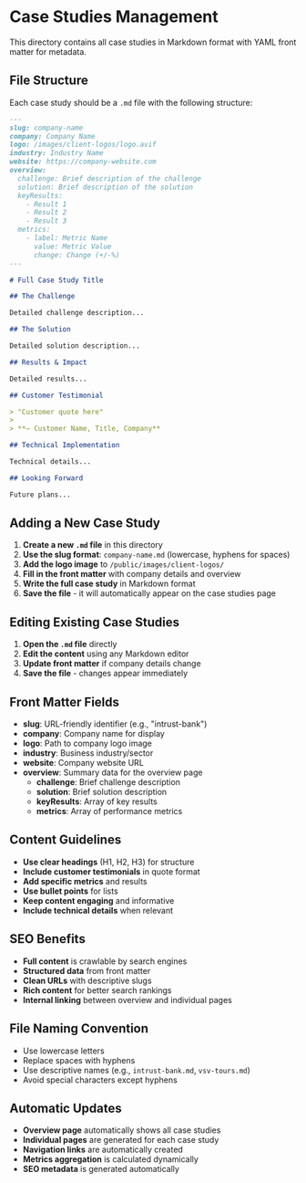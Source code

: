 # Case Studies Management

This directory contains all case studies in Markdown format with YAML front matter for metadata.

## File Structure

Each case study should be a `.md` file with the following structure:

```markdown
---
slug: company-name
company: Company Name
logo: /images/client-logos/logo.avif
industry: Industry Name
website: https://company-website.com
overview:
  challenge: Brief description of the challenge
  solution: Brief description of the solution
  keyResults:
    - Result 1
    - Result 2
    - Result 3
  metrics:
    - label: Metric Name
      value: Metric Value
      change: Change (+/-%)
---

# Full Case Study Title

## The Challenge

Detailed challenge description...

## The Solution

Detailed solution description...

## Results & Impact

Detailed results...

## Customer Testimonial

> "Customer quote here"
> 
> **— Customer Name, Title, Company**

## Technical Implementation

Technical details...

## Looking Forward

Future plans...
```

## Adding a New Case Study

1. **Create a new `.md` file** in this directory
2. **Use the slug format**: `company-name.md` (lowercase, hyphens for spaces)
3. **Add the logo image** to `/public/images/client-logos/`
4. **Fill in the front matter** with company details and overview
5. **Write the full case study** in Markdown format
6. **Save the file** - it will automatically appear on the case studies page

## Editing Existing Case Studies

1. **Open the `.md` file** directly
2. **Edit the content** using any Markdown editor
3. **Update front matter** if company details change
4. **Save the file** - changes appear immediately

## Front Matter Fields

- **slug**: URL-friendly identifier (e.g., "intrust-bank")
- **company**: Company name for display
- **logo**: Path to company logo image
- **industry**: Business industry/sector
- **website**: Company website URL
- **overview**: Summary data for the overview page
  - **challenge**: Brief challenge description
  - **solution**: Brief solution description
  - **keyResults**: Array of key results
  - **metrics**: Array of performance metrics

## Content Guidelines

- **Use clear headings** (H1, H2, H3) for structure
- **Include customer testimonials** in quote format
- **Add specific metrics** and results
- **Use bullet points** for lists
- **Keep content engaging** and informative
- **Include technical details** when relevant

## SEO Benefits

- **Full content** is crawlable by search engines
- **Structured data** from front matter
- **Clean URLs** with descriptive slugs
- **Rich content** for better search rankings
- **Internal linking** between overview and individual pages

## File Naming Convention

- Use lowercase letters
- Replace spaces with hyphens
- Use descriptive names (e.g., `intrust-bank.md`, `vsv-tours.md`)
- Avoid special characters except hyphens

## Automatic Updates

- **Overview page** automatically shows all case studies
- **Individual pages** are generated for each case study
- **Navigation links** are automatically created
- **Metrics aggregation** is calculated dynamically
- **SEO metadata** is generated automatically

